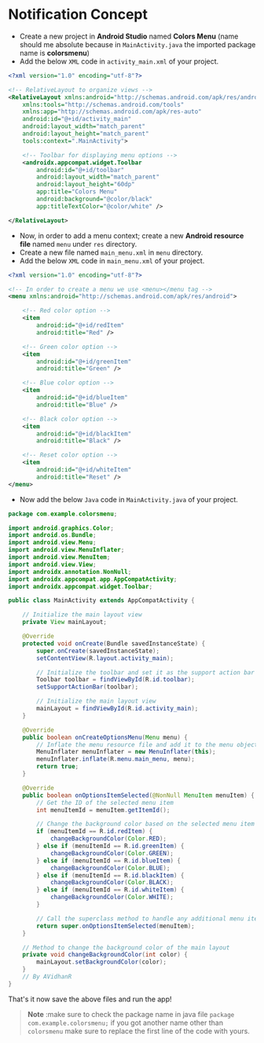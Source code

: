 # Notification Concept

- Create a new project in **Android Studio** named **Colors Menu** (name should me absolute because in `MainActivity.java` the imported package name is **colorsmenu**)
- Add the below `XML` code in `activity_main.xml` of your project.

```xml
<?xml version="1.0" encoding="utf-8"?>

<!-- RelativeLayout to organize views -->
<RelativeLayout xmlns:android="http://schemas.android.com/apk/res/android"
    xmlns:tools="http://schemas.android.com/tools"
    xmlns:app="http://schemas.android.com/apk/res-auto"
    android:id="@+id/activity_main"
    android:layout_width="match_parent"
    android:layout_height="match_parent"
    tools:context=".MainActivity">

    <!-- Toolbar for displaying menu options -->
    <androidx.appcompat.widget.Toolbar
        android:id="@+id/toolbar"
        android:layout_width="match_parent"
        android:layout_height="60dp"
        app:title="Colors Menu"
        android:background="@color/black"
        app:titleTextColor="@color/white" />

</RelativeLayout>
```

- Now, in order to add a menu context; create a new **Android resource file** named `menu` under `res` directory.
- Create a new file named `main_menu.xml` in `menu` directory.
- Add the below `XML` code in `main_menu.xml` of your project.

```xml
<?xml version="1.0" encoding="utf-8"?>

<!-- In order to create a menu we use <menu></menu tag -->
<menu xmlns:android="http://schemas.android.com/apk/res/android">

    <!-- Red color option -->
    <item
        android:id="@+id/redItem"
        android:title="Red" />

    <!-- Green color option -->
    <item
        android:id="@+id/greenItem"
        android:title="Green" />

    <!-- Blue color option -->
    <item
        android:id="@+id/blueItem"
        android:title="Blue" />

    <!-- Black color option -->
    <item
        android:id="@+id/blackItem"
        android:title="Black" />

    <!-- Reset color option -->
    <item
        android:id="@+id/whiteItem"
        android:title="Reset" />
</menu>

```

- Now add the below `Java` code in `MainActivity.java` of your project.

```java
package com.example.colorsmenu;

import android.graphics.Color;
import android.os.Bundle;
import android.view.Menu;
import android.view.MenuInflater;
import android.view.MenuItem;
import android.view.View;
import androidx.annotation.NonNull;
import androidx.appcompat.app.AppCompatActivity;
import androidx.appcompat.widget.Toolbar;

public class MainActivity extends AppCompatActivity {

    // Initialize the main layout view
    private View mainLayout;

    @Override
    protected void onCreate(Bundle savedInstanceState) {
        super.onCreate(savedInstanceState);
        setContentView(R.layout.activity_main);

        // Initialize the toolbar and set it as the support action bar
        Toolbar toolbar = findViewById(R.id.toolbar);
        setSupportActionBar(toolbar);

        // Initialize the main layout view
        mainLayout = findViewById(R.id.activity_main);
    }

    @Override
    public boolean onCreateOptionsMenu(Menu menu) {
        // Inflate the menu resource file and add it to the menu object
        MenuInflater menuInflater = new MenuInflater(this);
        menuInflater.inflate(R.menu.main_menu, menu);
        return true;
    }

    @Override
    public boolean onOptionsItemSelected(@NonNull MenuItem menuItem) {
        // Get the ID of the selected menu item
        int menuItemId = menuItem.getItemId();

        // Change the background color based on the selected menu item
        if (menuItemId == R.id.redItem) {
            changeBackgroundColor(Color.RED);
        } else if (menuItemId == R.id.greenItem) {
            changeBackgroundColor(Color.GREEN);
        } else if (menuItemId == R.id.blueItem) {
            changeBackgroundColor(Color.BLUE);
        } else if (menuItemId == R.id.blackItem) {
            changeBackgroundColor(Color.BLACK);
        } else if (menuItemId == R.id.whiteItem) {
            changeBackgroundColor(Color.WHITE);
        }

        // Call the superclass method to handle any additional menu item selections
        return super.onOptionsItemSelected(menuItem);
    }

    // Method to change the background color of the main layout
    private void changeBackgroundColor(int color) {
        mainLayout.setBackgroundColor(color);
    }
    // By AVidhanR
}
```

That's it now save the above files and run the app!

> **Note** :make sure to check the package name in java file `package com.example.colorsmenu;` if you got another name other than `colorsmenu` make sure to replace the first line of the code with yours.
